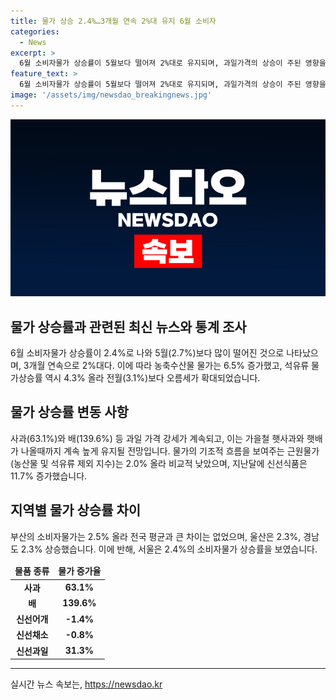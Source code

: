 ```yaml
---
title: 물가 상승 2.4%…3개월 연속 2%대 유지 6월 소비자
categories:
  - News
excerpt: >
  6월 소비자물가 상승률이 5월보다 떨어져 2%대로 유지되며, 과일가격의 상승이 주된 영향을 미쳤다. 사과와 배 등 과일물가가 상승하고, 신선어개와 채소는 감소했으나, 신선과일은 31.3% 증가했다. 석유류 물가도 4.3% 증가하여 전월보다 상승세가 확대됐다. 부산, 울산, 경남의 소비자물가 상승률은 전국평균과 큰 차이가 없는 2.3%~2.5%로 나타났다.
feature_text: >
  6월 소비자물가 상승률이 5월보다 떨어져 2%대로 유지되며, 과일가격의 상승이 주된 영향을 미쳤다. 사과와 배 등 과일물가가 상승하고, 신선어개와 채소는 감소했으나, 신선과일은 31.3% 증가했다. 석유류 물가도 4.3% 증가하여 전월보다 상승세가 확대됐다. 부산, 울산, 경남의 소비자물가 상승률은 전국평균과 큰 차이가 없는 2.3%~2.5%로 나타났다.
image: '/assets/img/newsdao_breakingnews.jpg'
---
```


<p><img src="/assets/img/newsdao_breakingnews.jpg" alt="koreaapp 속보" /></p>

<h2 data-ke-size="size26">물가 상승률과 관련된 최신 뉴스와 통계 조사</h2>

<p data-ke-size="size16">6월 소비자물가 상승률이 2.4%로 나와 5월(2.7%)보다 많이 떨어진 것으로 나타났으며, 3개월 연속으로 2%대다. 이에 따라 농축수산물 물가는 6.5% 증가했고, 석유류 물가상승률 역시 4.3% 올라 전월(3.1%)보다 오름세가 확대되었습니다.</p>

<h2 data-ke-size="size26">물가 상승률 변동 사항</h2>

<p data-ke-size="size16">사과(63.1%)와 배(139.6%) 등 과일 가격 강세가 계속되고, 이는 가을철 햇사과와 햇배가 나올때까지 계속 높게 유지될 전망입니다. 물가의 기조적 흐름을 보여주는 근원물가(농산물 및 석유류 제외 지수)는 2.0% 올라 비교적 낮았으며, 지난달에 신선식품은 11.7% 증가했습니다.</p>

<h2 data-ke-size="size26">지역별 물가 상승률 차이</h2>

<p data-ke-size="size16">부산의 소비자물가는 2.5% 올라 전국 평균과 큰 차이는 없었으며, 울산은 2.3%, 경남도 2.3% 상승했습니다. 이에 반해, 서울은 2.4%의 소비자물가 상승률을 보였습니다.</p>

<table>
<thead>
<tr>
<td style="text-align: center; height: 17px;"><b>물품 종류</b></td>
<td style="text-align: center; height: 17px;"><b>물가 증가율</b></td>
</tr>
</thead>
<tbody>
<tr>
<td style="text-align: center; height: 17px;"><b>사과</b></td>
<td style="text-align: center; height: 17px;"><b>63.1%</b></td>
</tr>
<tr>
<td style="text-align: center; height: 17px;"><b>배</b></td>
<td style="text-align: center; height: 17px;"><b>139.6%</b></td>
</tr>
<tr>
<td style="text-align: center; height: 17px;"><b>신선어개</b></td>
<td style="text-align: center; height: 17px;"><b>-1.4%</b></td>
</tr>
<tr>
<td style="text-align: center; height: 17px;"><b>신선채소</b></td>
<td style="text-align: center; height: 17px;"><b>-0.8%</b></td>
</tr>
<tr>
<td style="text-align: center; height: 17px;"><b>신선과일</b></td>
<td style="text-align: center; height: 17px;"><b>31.3%</b></td>
</tr>
</tbody>
</table>

<hr>

<p data-ke-size="size16"></p>
실시간 뉴스 속보는, <a href="https://newsdao.kr" rel="dofollow">https://newsdao.kr</a>


